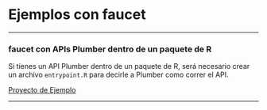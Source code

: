 # Ejemplos con faucet

---
### faucet con APIs Plumber dentro de un paquete de R

Si tienes un API Plumber dentro de un paquete de R,
será necesario crear un archivo `entrypoint.R`
para decirle a Plumber como correr el API.

[Proyecto de Ejemplo](https://github.com/ixpantia/faucet/tree/main/examples/plumber_in_packages)

---
